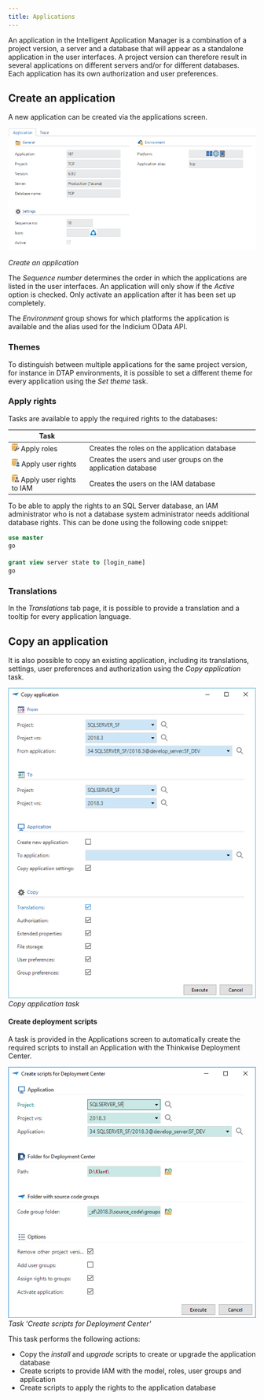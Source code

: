 ```yaml
---
title: Applications
---
```


An application in the Intelligent Application Manager is a combination of a project version, a server and a database that will appear as a standalone application in the user interfaces. A project version can therefore result in several applications on different servers and/or for different databases. Each application has its own authorization and user preferences.

## Create an application

A new application can be created via the applications screen.

![1537862515112](../assets/sf/1537862515112.png)

*Create an application*

The *Sequence number* determines the order in which the applications are listed in the user interfaces. An application will only show if the *Active* option is checked. Only activate an application after it has been set up completely.

The *Environment* group shows for which platforms the application is available and the alias used for the Indicium OData API.

### Themes

To distinguish between multiple applications for the same project version, for instance in DTAP environments, it is possible to set a different theme for every application using the *Set theme* task.

### Apply rights

Tasks are available to apply the required rights to the databases:

| Task                                                                      |                                                               |
|---------------------------------------------------------------------------|---------------------------------------------------------------|
| ![1537863838509](../assets/sf/1537863838509.png) Apply roles              | Creates the roles on the application database                 |
| ![1537863886902](../assets/sf/1537863886902.png) Apply user rights        | Creates the users and user groups on the application database |
| ![1537863897038](../assets/sf/1537863897038.png) Apply user rights to IAM | Creates the users on the IAM database                         |

To be able to apply the rights to an SQL Server database, an IAM administrator who is not a database system administrator needs additional database rights. This can be done using the following code snippet:

```sql
use master
go

grant view server state to [login_name]
go
```

### Translations

In the *Translations* tab page, it is possible to provide a translation and a tooltip for every application language.

## Copy an application

It is also possible to copy an existing application, including its translations, settings, user preferences and authorization using the *Copy application* task.

![1537863288816](../assets/sf/1537863288816.png)
*Copy application task*

#### Create deployment scripts

A task is provided in the Applications screen to automatically create the required scripts to install an Application with the Thinkwise Deployment Center.

![deployment_center](..\assets\iam_dev\create_scripts_for_deployment_center.png)
*Task 'Create scripts for Deployment Center'*

This task performs the following actions:

- Copy the *install* and *upgrade* scripts to create or upgrade the application database
- Create scripts to provide IAM with the model, roles, user groups and application
- Create scripts to apply the rights to the application database
